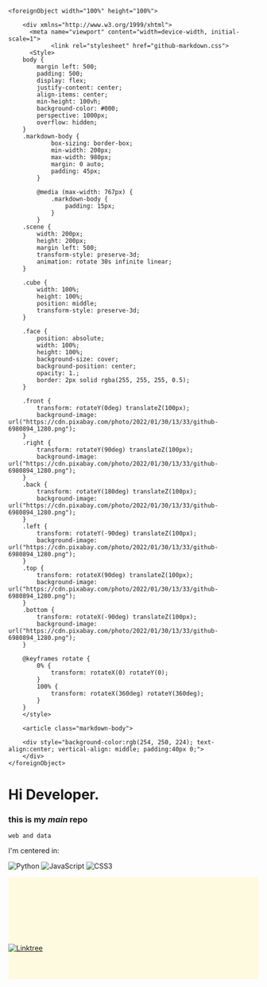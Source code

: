 <svg fill="none" viewBox="0 0 800 400" width="800" height="400" xmlns="http://www.w3.org/2000/svg">
	
	<foreignObject width="100%" height="100%">
		
		<div xmlns="http://www.w3.org/1999/xhtml">
		  <meta name="viewport" content="width=device-width, initial-scale=1">
				<link rel="stylesheet" href="github-markdown.css">
		  <Style>
		body {
			margin left: 500;
			padding: 500;
			display: flex;
			justify-content: center;
			align-items: center;
			min-height: 100vh;
			background-color: #000;
			perspective: 1000px;
			overflow: hidden;
		}
		.markdown-body {
				box-sizing: border-box;
				min-width: 200px;
				max-width: 980px;
				margin: 0 auto;
				padding: 45px;
			}
		
			@media (max-width: 767px) {
				.markdown-body {
					padding: 15px;
				}
			}
		.scene {
			width: 200px;
			height: 200px;
			margin left: 500;
			transform-style: preserve-3d;
			animation: rotate 30s infinite linear;
		}
		
		.cube {
			width: 100%;
			height: 100%;
			position: middle;
			transform-style: preserve-3d;
		}
		
		.face {
			position: absolute;
			width: 100%;
			height: 100%;
			background-size: cover;
			background-position: center;
			opacity: 1.;
			border: 2px solid rgba(255, 255, 255, 0.5);
		}
		
		.front {
			transform: rotateY(0deg) translateZ(100px);
			background-image: url("https://cdn.pixabay.com/photo/2022/01/30/13/33/github-6980894_1280.png");
		}
		.right {
			transform: rotateY(90deg) translateZ(100px);
			background-image: url("https://cdn.pixabay.com/photo/2022/01/30/13/33/github-6980894_1280.png");
		}
		.back {
			transform: rotateY(180deg) translateZ(100px);
			background-image: url("https://cdn.pixabay.com/photo/2022/01/30/13/33/github-6980894_1280.png");
		}
		.left {
			transform: rotateY(-90deg) translateZ(100px);
			background-image: url("https://cdn.pixabay.com/photo/2022/01/30/13/33/github-6980894_1280.png");
		}
		.top {
			transform: rotateX(90deg) translateZ(100px);
			background-image: url("https://cdn.pixabay.com/photo/2022/01/30/13/33/github-6980894_1280.png");
		}
		.bottom {
			transform: rotateX(-90deg) translateZ(100px);
			background-image: url("https://cdn.pixabay.com/photo/2022/01/30/13/33/github-6980894_1280.png");
		}
		
		@keyframes rotate {
			0% {
				transform: rotateX(0) rotateY(0);
			}
			100% {
				transform: rotateX(360deg) rotateY(360deg);
			}
		}
		</style>

		<article class="markdown-body">
  
		<div style="background-color:rgb(254, 250, 224); text-align:center; vertical-align: middle; padding:40px 0;">
  		</div>
	</foreignObject>
</svg>

# Hi Developer.
### this is my _main_ repo 
`web and data`

I'm centered in:

![Python](https://img.shields.io/badge/python-3670A0?style=for-the-badge&logo=python&logoColor=ffdd54) ![JavaScript](https://img.shields.io/badge/javascript-%23323330.svg?style=for-the-badge&logo=javascript&logoColor=%23F7DF1E) ![CSS3](https://img.shields.io/badge/css3-%231572B6.svg?style=for-the-badge&logo=css3&logoColor=white) 
</div>

<div class="bgCube" style="background-color:rgb(254, 250, 224); align:center; padding:40px 0;">
    <div class="scene">
    	<div class="cube">
    		<div class="face front" text-align:center; vertical-align: middle; padding:40px 0;"></div>
    		<div class="face back" text-align:center; vertical-align: middle; padding:40px 0;"></div>
    		<div class="face right" text-align:center; vertical-align: middle; padding:40px 0;"></div>
    		<div class="face left" text-align:center; vertical-align: middle; padding:40px 0;"></div>
    		<div class="face top" text-align:center; vertical-align: middle; padding:40px 0;"></div>
    		<div class="face bottom" text-align:center; vertical-align: middle; padding:40px 0;"></div>
    	</div>
    </div>
</div>

<div style="background-color:rgb(254, 250, 224); align:center; padding:40px 0;"> 

  <a id="active" href="https://linktr.ee/j0rgw">![Linktree](https://img.shields.io/badge/linktree-1de9b6?style=for-the-badge&logo=linktree&logoColor=black)</a>
  
</div>

</article>
